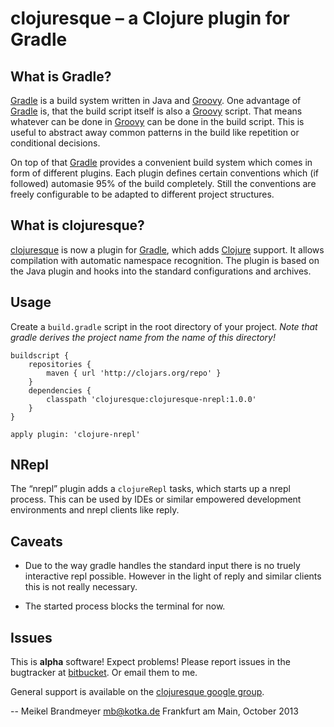 # clojuresque – a Clojure plugin for Gradle

## What is Gradle?

[Gradle][] is a build system written in Java and [Groovy][]. One advantage
of [Gradle][] is, that the build script itself is also a [Groovy][] script.
That means whatever can be done in [Groovy][] can be done in the build
script. This is useful to abstract away common patterns in the build like
repetition or conditional decisions.

On top of that [Gradle][] provides a convenient build system which comes
in form of different plugins. Each plugin defines certain conventions which
(if followed) automasie 95% of the build completely. Still the conventions
are freely configurable to be adapted to different project structures.

## What is clojuresque?

[clojuresque][cg] is now a plugin for [Gradle][], which adds [Clojure][clj]
support. It allows compilation with automatic namespace recognition. The
plugin is based on the Java plugin and hooks into the standard configurations
and archives.

## Usage

Create a `build.gradle` script in the root directory of your project. *Note
that gradle derives the project name from the name of this directory!*

    buildscript {
        repositories {
            maven { url 'http://clojars.org/repo' }
        }
        dependencies {
            classpath 'clojuresque:clojuresque-nrepl:1.0.0'
        }
    }
    
    apply plugin: 'clojure-nrepl'

## NRepl

The “nrepl” plugin adds a `clojureRepl` tasks, which starts up a
nrepl process. This can be used by IDEs or similar empowered development
environments and nrepl clients like reply.

## Caveats

 * Due to the way gradle handles the standard input there is no truely
   interactive repl possible. However in the light of reply and similar
   clients this is not really necessary.

 * The started process blocks the terminal for now.

## Issues

This is **alpha** software! Expect problems! Please report issues in the
bugtracker at [bitbucket][bb]. Or email them to me.

General support is available on the [clojuresque google group][cgg].

-- 
Meikel Brandmeyer <mb@kotka.de>
Frankfurt am Main, October 2013

[Gradle]: http://www.gradle.org
[Groovy]: http://groovy.codehaus.org
[clj]:    http://clojure.org
[cg]:     http://bitbucket.org/clojuresque/nrepl
[bb]:     http://bitbucket.org/clojuresque/nrepl/issues
[cgg]:    https://groups.google.com/forum/#!forum/clojuresque
